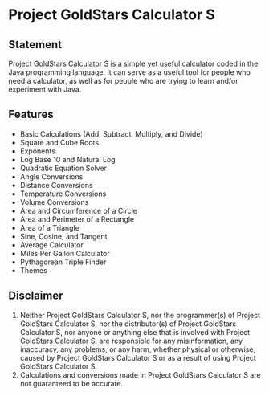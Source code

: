 # Project GoldStars Calculator S

## Statement
Project GoldStars Calculator S is a simple yet useful calculator coded in the Java programming language.
It can serve as a useful tool for people who need a calculator, as well as for people who are trying to learn and/or experiment with Java.

## Features
* Basic Calculations (Add, Subtract, Multiply, and Divide)
* Square and Cube Roots
* Exponents
* Log Base 10 and Natural Log
* Quadratic Equation Solver
* Angle Conversions
* Distance Conversions
* Temperature Conversions
* Volume Conversions
* Area and Circumference of a Circle
* Area and Perimeter of a Rectangle
* Area of a Triangle
* Sine, Cosine, and Tangent
* Average Calculator
* Miles Per Gallon Calculator
* Pythagorean Triple Finder
* Themes

## Disclaimer
1. Neither Project GoldStars Calculator S, nor the programmer(s) of Project GoldStars Calculator S, nor the distributor(s) of Project GoldStars Calculator S,
nor anyone or anything else that is involved with Project GoldStars Calculator S, are responsible for any misinformation, any inaccuracy,
any problems, or any harm, whether physical or otherwise, caused by Project GoldStars Calculator S or as a result of using Project GoldStars Calculator S.
2. Calculations and conversions made in Project GoldStars Calculator S are not guaranteed to be accurate.